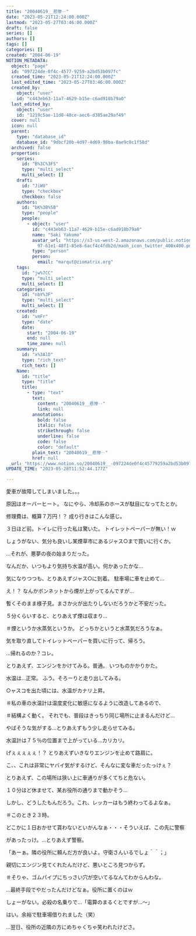 ```yaml
---
title: "20040619__悲惨‥"
date: "2023-05-21T12:24:00.000Z"
lastmod: "2023-05-27T03:46:00.000Z"
draft: false
series: []
authors: []
tags: []
categories: []
created: "2004-06-19"
NOTION_METADATA:
  object: "page"
  id: "097224de-0f4c-4577-9259-a2bd53b097fc"
  created_time: "2023-05-21T12:24:00.000Z"
  last_edited_time: "2023-05-27T03:46:00.000Z"
  created_by:
    object: "user"
    id: "c443eb63-11a7-4629-b15e-c6ad918b79a0"
  last_edited_by:
    object: "user"
    id: "1219c5ae-11d8-48ce-aec6-d385ae29af49"
  cover: null
  icon: null
  parent:
    type: "database_id"
    database_id: "9dbcf20b-4d97-4d69-98ba-8ae9c8c1f58d"
  archived: false
  properties:
    series:
      id: "B%3C%3FS"
      type: "multi_select"
      multi_select: []
    draft:
      id: "JiWU"
      type: "checkbox"
      checkbox: false
    authors:
      id: "bK%3B%5B"
      type: "people"
      people:
        - object: "user"
          id: "c443eb63-11a7-4629-b15e-c6ad918b79a0"
          name: "Saki Yakumo"
          avatar_url: "https://s3-us-west-2.amazonaws.com/public.notion-static.com/3ad1c4\
            97-61e1-48f1-85e8-6acf4c4fdb2d/maoh_icon_twitter_400x400.png"
          type: "person"
          person:
            email: "marqut@ziomatrix.org"
    tags:
      id: "jw%7CC"
      type: "multi_select"
      multi_select: []
    categories:
      id: "nbY%3F"
      type: "multi_select"
      multi_select: []
    created:
      id: "vmFr"
      type: "date"
      date:
        start: "2004-06-19"
        end: null
        time_zone: null
    summary:
      id: "x%3AlD"
      type: "rich_text"
      rich_text: []
    Name:
      id: "title"
      type: "title"
      title:
        - type: "text"
          text:
            content: "20040619__悲惨‥"
            link: null
          annotations:
            bold: false
            italic: false
            strikethrough: false
            underline: false
            code: false
            color: "default"
          plain_text: "20040619__悲惨‥"
          href: null
  url: "https://www.notion.so/20040619__-097224de0f4c45779259a2bd53b097fc"
UPDATE_TIME: "2023-05-28T11:52:44.177Z"

---
```

<link rel="stylesheet" href="https://cdn.jsdelivr.net/npm/katex@0.16.2/dist/katex.min.css" integrity="sha384-bYdxxUwYipFNohQlHt0bjN/LCpueqWz13HufFEV1SUatKs1cm4L6fFgCi1jT643X" crossorigin="anonymous">


愛車が故障してしまいました。。。


原因はオーバーヒート。 なにやら、冷却系のホースが駄目になってたとか。


修理費は、概算７万円！？ 成り行きはこんな感じ。


３日ほど前。トイレに行った私は驚いた。 トイレットペーパーが無い！ｗ


しょうがない、気分も良いし某煙草市にあるジャス○まで買いに行くか。


…それが、悪夢の夜の始まりだった。


なんだか、いつもより気持ち水温が高い。何かあったかな…


気になりつつも、とりあえずジャス○に到着。 駐車場に車を止めて…


え！？ なんかボンネットから煙が上がってるんですが…


暫くそのまま様子見。まさか火が出たりしないだろうかと不安だった。


５分くらいすると、とりあえず煙は収まり…


＃煙というか水蒸気というか。 どっちかというと水蒸気だろうなぁ。


気を取り直してトイレットペーパーを買いに行って、帰ろう。


…帰れるのか？コレ。


とりあえず、エンジンをかけてみる。普通。 いつものかかりかた。


水温は…正常。 ふう。そろーりと走り出してみる。


○ャスコを出た頃には、水温がカナリ上昇。


＃私の車の水温計は温度変化に敏感になるように改造してあるので、


＃結構よく動く。 それでも、普段はきっちり同じ場所に止まるんだけど…


やばそうな気がする…とりあえずもう少し走らせてみる。


水温計は７５％の位置まで上がっている…カリカリ。


げぇぇぇぇぇ！？ とりあえずいきなりエンジンを止めて路肩に。


こ、、これは非常にヤバイ気がするけど、そんなに変な車だったっけぇ？


とりあえず、この場所は狭い上に車通りが多くてちと危ない。


１０分ほど休ませて、某お役所の通りまで動かそう…


しかし、どうしたもんだろう。これ、レッカーはもう終わってるよなぁ。


＃このとき２３時。


どこかに１日おかせて貰わないといかんなぁ・・・そういえば、この先に警察


があったっけ。…とりあえず警察。


「あーぁ。隣の役所に頼んだ方が良いよ。守衛さんいるでしょ＾＾；」


親切にエンジン見てくれたんだけど、悪いところ見つからず。


＃そりゃ、ゴムパイプにちっさい穴が空いてるなんてわからんわな。


…最終手段でやだったんだけどなぁ。役所に置くのはｗ


しょーがない。必殺の名乗りで…「電算のまるくとですが…～」


はい。余裕で駐車場借りれました（笑）


…翌日、役所の近隣の方にめちゃくちゃ笑われたけどさ。

